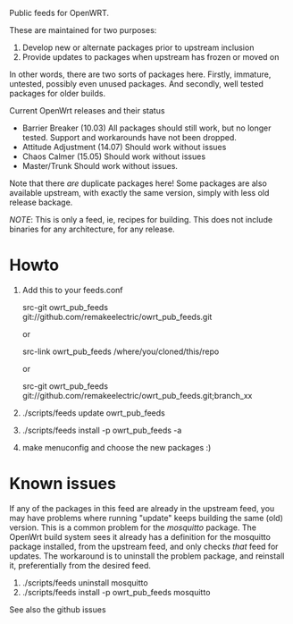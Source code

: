 Public feeds for OpenWRT.

These are maintained for two purposes:
1. Develop new or alternate packages prior to upstream inclusion
2. Provide updates to packages when upstream has frozen or moved on

In other words, there are two sorts of packages here. Firstly, immature,
untested, possibly even unused packages.  And secondly, well tested packages
for older builds.

Current OpenWrt releases and their status
* Barrier Breaker (10.03) All packages should still work, but no longer tested.
  Support and workarounds have not been dropped.
* Attitude Adjustment (14.07) Should work without issues
* Chaos Calmer (15.05) Should work without issues
* Master/Trunk Should work without issues.

Note that there _are_ duplicate packages here! Some packages are also available
upstream, with exactly the same version, simply with less old release backage.

*NOTE*: This is only a feed, ie, recipes for building.  This does not include
binaries for any architecture, for any release.

Howto
=====
1. Add this to your feeds.conf

   src-git owrt_pub_feeds git://github.com/remakeelectric/owrt_pub_feeds.git

   or

   src-link owrt_pub_feeds /where/you/cloned/this/repo

   or

   src-git owrt_pub_feeds git://github.com/remakeelectric/owrt_pub_feeds.git;branch_xx


2. ./scripts/feeds update owrt_pub_feeds
3. ./scripts/feeds install -p owrt_pub_feeds -a
4. make menuconfig and choose the new packages :)

Known issues
============

If any of the packages in this feed are already in the upstream feed, you
may have problems where running "update" keeps building the same (old)
version.  This is a common problem for the _mosquitto_ package.
The OpenWrt build system sees it already has a definition for
the mosquitto package installed, from the upstream feed, and only checks
_that_ feed for updates.  The workaround is to uninstall the problem
package, and reinstall it, preferentially from the desired feed.

1. ./scripts/feeds uninstall mosquitto
2. ./scripts/feeds install -p owrt_pub_feeds mosquitto

See also the github issues
